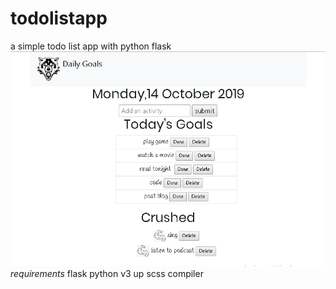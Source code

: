 # todolistapp
a simple todo list app with python flask
![alt text](https://github.com/fredcodee/todolistapp/blob/master/todoapp%20image.png)
*requirements*
flask
python v3 up
scss compiler
